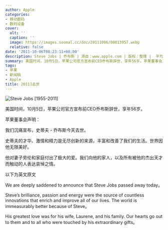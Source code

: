 ```yaml
---
author: Apple
categories:
- 移动数码
- 数码设备
cover:
  alt: ''
  caption: ''
  image: https://images.soomal.cc/doc/20111006/00013957.webp
  relative: false
date: '2011-10-06T08:23:11+08:00'
description: Steve Jobs | 乔布斯 | 源自：www.apple.com | 版权：整理 |  平均/总评分：10.00/10
summary: 美国时间，10月5日，苹果公司官方宣布前CEO乔布斯辞世，享年56岁。苹果董事会声明：我们沉痛宣布，史蒂夫・乔布斯今天去世。史蒂夫的才华、激情和精力是无尽创新的来源，丰富和改善了我们的生活。世界因他无限美好。我们向他的家人，以及所有被他的杰出天才而触动的人表达哀悼之情。
tags:
- 苹果
- 新闻稿
- Apple
title: 2011]去世
---
```


![Steve Jobs [1955-2011]](https://images.soomal.cc/doc/20111006/00013957.webp)



美国时间，10月5日，苹果公司官方宣布前CEO乔布斯辞世，享年56岁。

苹果董事会声明：

我们沉痛宣布，史蒂夫・乔布斯今天去世。

史蒂夫的才华、激情和精力是无尽创新的来源，丰富和改善了我们的生活。世界因他无限美好。

他对妻子劳伦和家庭付出了极大的爱。我们向他的家人，以及所有被他的杰出天才而触动的人表达哀悼之情。

以下为英文原文

We are deeply saddened to announce that Steve Jobs passed away today。

Steve’s brilliance, passion and energy were the source of countless innovations that enrich and improve all of our lives. The world is immeasurably better because of Steve。

His greatest love was for his wife, Laurene, and his family. Our hearts go out to them and to all who were touched by his extraordinary gifts。